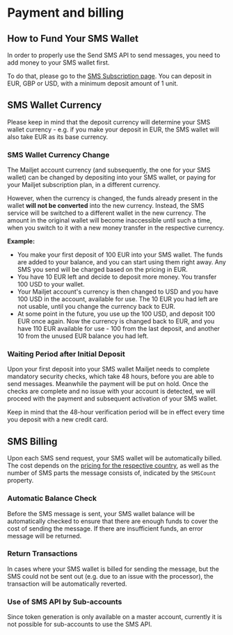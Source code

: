 # Payment and billing

## How to Fund Your SMS Wallet

In order to properly use the Send SMS API to send messages, you need to add money to your SMS wallet first.

To do that, please go to the [SMS Subscription page](https://app.mailjet.com/sms/subscription). You can deposit in EUR, GBP or USD, with a minimum deposit amount of 1 unit.

## SMS Wallet Currency

Please keep in mind that the deposit currency will determine your SMS wallet currency - e.g. if you make your deposit in EUR, the SMS wallet will also take EUR as its base currency.

### SMS Wallet Currency Change

The Mailjet account currency (and subsequently, the one for your SMS wallet) can be changed by depositing into your SMS wallet, or paying for your Mailjet subscription plan, in a different currency.

However, when the currency is changed, the funds already present in the wallet **will not be converted** into the new currency. Instead, the SMS service will be switched to a different wallet in the new currency. The amount in the original wallet will become inaccessible until such a time, when you switch to it with a new money transfer in the respective currency.

__Example:__

 - You make your first deposit of 100 EUR into your SMS wallet. The funds are added to your balance, and you can start using them right away. Any SMS you send will be charged based on the pricing in EUR.
 - You have 10 EUR left and decide to deposit more money. You transfer 100 USD to your wallet.
 - Your Mailjet account's currency is then changed to USD and you have 100 USD in the account, available for use. The 10 EUR you had left are not usable, until you change the currency back to EUR.
 - At some point in the future, you use up the 100 USD, and deposit 100 EUR once again. Now the currency is changed back to EUR, and you have 110 EUR available for use - 100 from the last deposit, and another 10 from the unused EUR balance you had left.

### Waiting Period after Initial Deposit

Upon your first deposit into your SMS wallet Mailjet needs to complete mandatory security checks, which take 48 hours, before you are able to send messages. Meanwhile the payment will be put on hold. Once the checks are complete and no issue with your account is detected, we will proceed with the payment and subsequent activation of your SMS wallet.

Keep in mind that the 48-hour verification period will be in effect every time you deposit with a new credit card.

## SMS Billing

Upon each SMS send request, your SMS wallet will be automatically billed. The cost depends on the [pricing for the respective country](https://www.mailjet.com/pricing/#sms), as well as the number of SMS parts the message consists of, indicated by the `SMSCount` property.

### Automatic Balance Check

Before the SMS message is sent, your SMS wallet balance will be automatically checked to ensure that there are enough funds to cover the cost of sending the message. If there are insufficient funds, an error message will be returned.

### Return Transactions

In cases where your SMS wallet is billed for sending the message, but the SMS could not be sent out (e.g. due to an issue with the processor), the transaction will be automatically reverted.

### Use of SMS API by Sub-accounts

Since token generation is only available on a master account, currently it is not possible for sub-accounts to use the SMS API.
